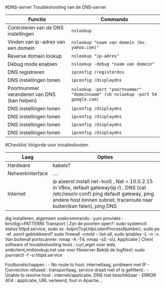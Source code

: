 #DNS-server
Troubleshooting van de DNS-server
 
 Functie| Commando
 ----------| -------------------
 Controleren van de DNS instellingen | ```nslookup```
 Vinden van ip-adres van een domein | ```nslookup "naam van domein (bv. yahoo.com)"```
 Reverse domain lookup | ```nslookup "ip-adres"```
 Debug mode enablen | ```nslookup -debug "naam van domein"```
 DNS registreren | ```ipconfig /registerdns```
 DNS instellingen tonen | ```ipconfig /displaydns```
 Poortnummer veranderen van DNS (kan helpen) | ```nslookup -port "poortnummer" "domeinnaam" (vb nslookup -port 54 google.com)```
 DNS instellingen tonen | ```ipconfig /displaydns```
  DNS instellingen tonen | ```ipconfig /displaydns```
   DNS instellingen tonen | ```ipconfig /displaydns```
    DNS instellingen tonen | ```ipconfig /displaydns```
 
 
 
 
 
 
 
 
 
 
#Checklist
Volgorde voor troubleshooten

Laag | Opties
-----------|----------
Hardware | kabels?
Netwerkinterface | ....
Internet | ip a(eerst install net-tool) , Nat = 10.0.2.15 in VBox, default gateway(ip r) , DNS (cat /etc/resolv.conf) ping default gateway, ping andere host binnen subnet, traceroute naar buiten(kan falen), ping DNS
dig installeren, algemeen zoekcommando : yum provides -bin/dig(=PATTERN)
Transport | Zijn de poorten open?: sudo systemctl status httpd.service, sudo ss -tulpn(TcpUdpListenProcessNumber), 
            sudo ps -ef. poort geblokkeerd? sudo firewall -cmdd --list-all, sudo iptables -L -n -v.
            Van buitenaf:portscanner: nmap -A -T4, nmap -sS -sU, 
Applicatie | Client software of troubleshooting tools : curl,wget voor web, smbclient,nmblookup,net use voor fileserver
             Bekijk de logfiles!: sudo journalctl -f -u httpd.service
             
             
             
           
Foutboodschappen : - No route to host: internetlaag, probleem met IP
                   - Connection refused : transportlaag, service draait niet of is gefilterd..
                   - Unable to resolve host : internet/applicatie, DNS niet beschikbaar
                   - ERROR 404 : applicatie, URL verkeerd, fout in Apache...

    
    


